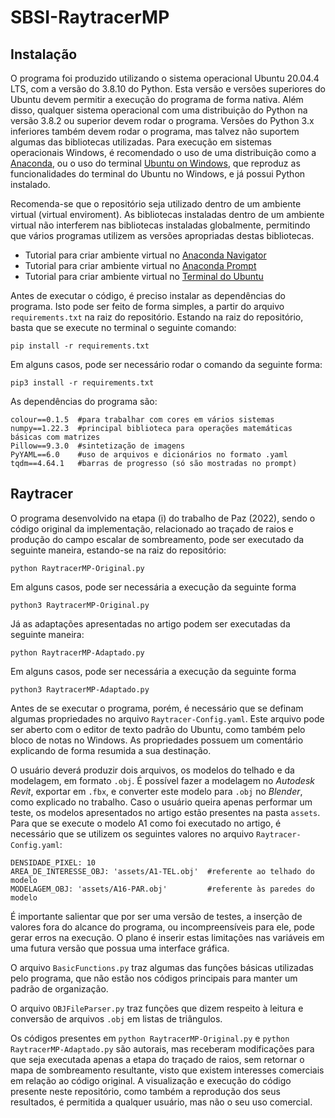 # SBSI-RaytracerMP

## Instalação

O programa foi produzido utilizando o sistema operacional Ubuntu 20.04.4 LTS, com a versão do 3.8.10 do Python. Esta versão e versões superiores do Ubuntu devem permitir a execução do programa de forma nativa. Além disso, qualquer sistema operacional com uma distribuição do Python na versão 3.8.2 ou superior devem rodar o programa. Versões do Python 3.x inferiores também devem rodar o programa, mas talvez não suportem algumas das bibliotecas utilizadas. Para execução em sistemas operacionais Windows, é recomendado o uso de uma distribuição como a [Anaconda](https://www.anaconda.com/products/distribution), ou o uso do terminal [Ubuntu on Windows](https://apps.microsoft.com/store/detail/ubuntu-on-windows/9NBLGGH4MSV6?hl=pt-br&gl=br), que reproduz as funcionalidades do terminal do Ubuntu no Windows, e já possui Python instalado.

Recomenda-se que o repositório seja utilizado dentro de um ambiente virtual (virtual enviroment). As bibliotecas instaladas dentro de um ambiente virtual não interferem nas bibliotecas instaladas globalmente, permitindo que vários programas utilizem as versões apropriadas destas bibliotecas.

- Tutorial para criar ambiente virtual no [Anaconda Navigator](https://docs.anaconda.com/navigator/getting-started/#navigator-managing-environments)
- Tutorial para criar ambiente virtual no [Anaconda Prompt](https://conda.io/projects/conda/en/latest/user-guide/tasks/manage-environments.html#creating-an-environment-with-commands)
- Tutorial para criar ambiente virtual no [Terminal do Ubuntu](https://www.arubacloud.com/tutorial/how-to-create-a-python-virtual-environment-on-ubuntu.aspx)

Antes de executar o código, é preciso instalar as dependências do programa. Isto pode ser feito de forma simples, a partir do arquivo `requirements.txt` na raiz do repositório. Estando na raiz do repositório, basta que se execute no terminal o seguinte comando:

```
pip install -r requirements.txt
```

Em alguns casos, pode ser necessário rodar o comando da seguinte forma:

```
pip3 install -r requirements.txt
```

As dependências do programa são:

```
colour==0.1.5  #para trabalhar com cores em vários sistemas
numpy==1.22.3  #principal biblioteca para operações matemáticas básicas com matrizes
Pillow==9.3.0  #sintetização de imagens
PyYAML==6.0    #uso de arquivos e dicionários no formato .yaml
tqdm==4.64.1   #barras de progresso (só são mostradas no prompt)
```

## Raytracer

O programa desenvolvido na etapa (i) do trabalho de Paz (2022), sendo o código original da implementação, relacionado ao traçado de raios e produção do campo escalar de sombreamento, pode ser executado da seguinte maneira, estando-se na raiz do repositório:

```
python RaytracerMP-Original.py
```

Em alguns casos, pode ser necessária a execução da seguinte forma

```
python3 RaytracerMP-Original.py
```

Já as adaptações apresentadas no artigo podem ser executadas da seguinte maneira:

```
python RaytracerMP-Adaptado.py
```

Em alguns casos, pode ser necessária a execução da seguinte forma

```
python3 RaytracerMP-Adaptado.py
```

Antes de se executar o programa, porém, é necessário que se definam algumas propriedades no arquivo `Raytracer-Config.yaml`. Este arquivo pode ser aberto com o editor de texto padrão do Ubuntu, como também pelo bloco de notas no Windows. As propriedades possuem um comentário explicando de forma resumida a sua destinação.

O usuário deverá produzir dois arquivos, os modelos do telhado e da modelagem, em formato `.obj`. É possível fazer a modelagem no *Autodesk Revit*, exportar em `.fbx`, e converter este modelo para `.obj` no *Blender*, como explicado no trabalho. Caso o usuário queira apenas performar um teste, os modelos apresentados no artigo estão presentes na pasta `assets`. Para que se execute o modelo A1 como foi executado no artigo, é necessário que se utilizem os seguintes valores no arquivo `Raytracer-Config.yaml`:

```
DENSIDADE_PIXEL: 10
AREA_DE_INTERESSE_OBJ: 'assets/A1-TEL.obj'  #referente ao telhado do modelo
MODELAGEM_OBJ: 'assets/A16-PAR.obj'         #referente às paredes do modelo
```

É importante salientar que por ser uma versão de testes, a inserção de valores fora do alcance do programa, ou incompreensíveis para ele, pode gerar erros na execução. O plano é inserir estas limitações nas variáveis em uma futura versão que possua uma interface gráfica.

O arquivo `BasicFunctions.py` traz algumas das funções básicas utilizadas pelo programa, que não estão nos códigos principais para manter um padrão de organização.

O arquivo `OBJFileParser.py` traz funções que dizem respeito à leitura e conversão de arquivos `.obj` em listas de triângulos.

Os códigos presentes em `python RaytracerMP-Original.py` e `python RaytracerMP-Adaptado.py` são autorais, mas receberam modificações para que seja executada apenas a etapa do traçado de raios, sem retornar o mapa de sombreamento resultante, visto que existem interesses comerciais em relação ao código original. A visualização e execução do código presente neste repositório, como também a reprodução dos seus resultados, é permitida a qualquer usuário, mas não o seu uso comercial.

